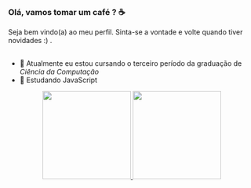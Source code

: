 ### Olá, vamos tomar um café ? ☕
Seja bem vindo(a) ao meu perfil. Sinta-se a vontade e volte quando tiver novidades :) .
##

- 🔭 Atualmente eu estou cursando o terceiro período da graduação de _Ciência da Computação_
- 🌱 Estudando JavaScript




<div align="center">
  <a href="https://github.com/J0luz">
  <img height="180em" src="https://github-readme-stats.vercel.app/api?username=J0luz&show_icons=true&theme=gotham&include_all_commits=true&count_private=true"/>
  <img height="180em" src="https://github-readme-stats.vercel.app/api/top-langs/?username=J0luz&layout=compact&langs_count=7&theme=gotham"/>
</div>
